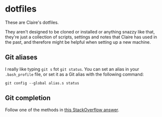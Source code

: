 # dotfiles

These are Claire's dotfiles.

They aren't designed to be cloned or installed or anything snazzy like that, they're just a collection of scripts, settings and notes that Claire has used in the past, and therefore might be helpful when setting up a new machine.

## Git aliases

I really like typing `git s` fot `git status`. You can set an alias in your `.bash_profile` file, or set it as a Git alias with the following command:

```
git config --global alias.s status
```

## Git completion

Follow one of the methods in [this StackOverflow answer](https://stackoverflow.com/questions/12399002/how-to-configure-git-bash-command-line-completion).
